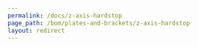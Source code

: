 ```yaml
---
permalink: /docs/z-axis-hardstop
page_path: /bom/plates-and-brackets/z-axis-hardstop
layout: redirect
---
```


